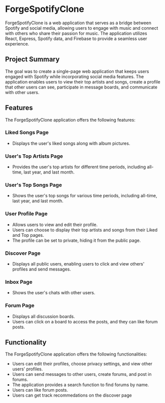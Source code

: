 # ForgeSpotifyClone

ForgeSpotifyClone is a web application that serves as a bridge between Spotify and social media, allowing users to engage with music and connect with others who share their passion for music. The application utilizes React, Express, Spotify data, and Firebase to provide a seamless user experience. 

## Project Summary

The goal was to create a single-page web application that keeps users engaged with Spotify while incorporating social media features. The application enables users to view their top artists and songs, create a profile that other users can see, participate in message boards, and communicate with other users. 

## Features

The ForgeSpotifyClone application offers the following features:

### Liked Songs Page
- Displays the user's liked songs along with album pictures.

### User's Top Artists Page
- Provides the user's top artists for different time periods, including all-time, last year, and last month.

### User's Top Songs Page
- Shows the user's top songs for various time periods, including all-time, last year, and last month.

### User Profile Page
- Allows users to view and edit their profile.
- Users can choose to display their top artists and songs from their Liked and Top pages.
- The profile can be set to private, hiding it from the public page.

### Discover Page
- Displays all public users, enabling users to click and view others' profiles and send messages.

### Inbox Page
- Shows the user's chats with other users.

### Forum Page
- Displays all discussion boards.
- Users can click on a board to access the posts, and they can like forum posts.

## Functionality

The ForgeSpotifyClone application offers the following functionalities:

- Users can edit their profiles, choose privacy settings, and view other users' profiles.
- Users can send messages to other users, create forums, and post in forums.
- The application provides a search function to find forums by name.
- Users can like forum posts.
- Users can get track recommedations on the discover page
